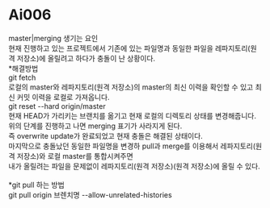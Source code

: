 # Ai006 
master|merging 생기는 요인 <br>
현재 진행하고 있는 프로젝트에서 기존에 있는 파일명과 동일한 파일을 레파지토리(원격 저장소)에 올릴려고 하다가 충돌이 난 상황이다. <br>
*해결방법<br>
git fetch<br>
로컬의 master와 레파지토리(원격 저장소)의 master의 최신 이력을 확인할 수 있고 최신 커밋 이력을 로컬로 가져옵니다.<br>
git reset --hard origin/master <br>
현재 HEAD가 가리키는 브랜치를 옮기고 현재 로컬의 디렉토리 상태를 변경해줍니다. <br>
위의 단계를 진행하고 나면 merging 표기가 사라지게 된다.<br>
즉 overwrite update가 완료되었고 현재 충돌은 해결된 상태이다.<br>
마지막으로 충돌났던 동일한 파일명을 변경하 pull과 merge를 이용해서 레파지토리(원격 저장소)와 로컬 master를 통합시켜주면 <br>
내가 올릴려는 파일을 문제없이 레파지토리(원격 저장소)(원격 저장소)에 올릴 수 있다.<br>
<br>
*git pull 하는 방법<br>
git pull origin 브렌치명 --allow-unrelated-histories  <br>

